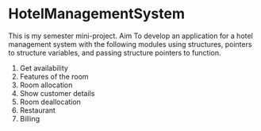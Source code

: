 # HotelManagementSystem
This is my semester mini-project.
 Aim
To develop an application for a hotel management system with the following modules using structures, pointers
to structure variables, and passing structure pointers to
function.
1. Get availability
2. Features of the room
3. Room allocation
4. Show customer details
5. Room deallocation
6. Restaurant
7. Billing
